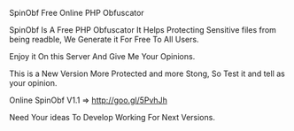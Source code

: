 SpinObf Free Online PHP Obfuscator

SpinObf Is A Free PHP Obfuscator It Helps Protecting Sensitive files from being readble, We Generate it For Free To All Users.

Enjoy it On this Server And Give Me Your Opinions.

This is a New Version More Protected and more Stong, So Test it and tell as your opinion.

Online SpinObf V1.1 => http://goo.gl/5PvhJh

Need Your ideas To Develop Working For Next Versions.
